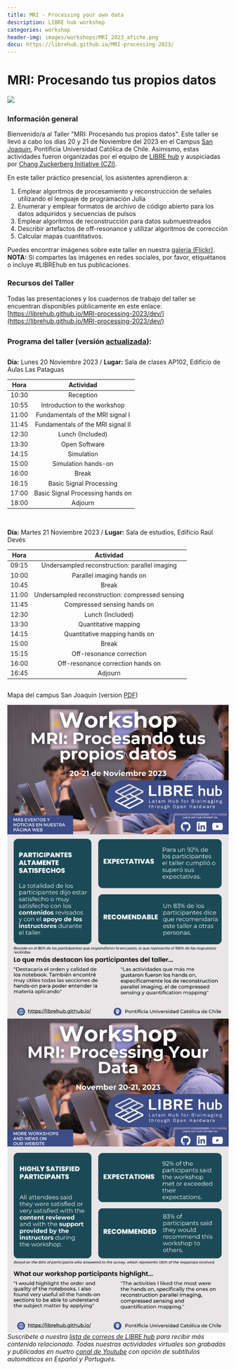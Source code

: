 ```yaml
---
title: MRI - Processing your own data
description: LIBRE hub workshop
categories: workshop
header-img: images/workshops/MRI_2023_afiche.png
docu: https://librehub.github.io/MRI-processing-2023/
---
```


# MRI: Procesando tus propios datos

<img src="{{site.baseurl}}/images/others/MRI_workshop_participants.jpg" data-action="zoom">

### Información general

Bienvenido/a al Taller "MRI: Procesando tus propios datos". Este taller se llevó a cabo los días 20 y 21 de Noviembre del 2023 en el Campus [San Joaquin](https://www.uc.cl/universidad/nuestros-campus/san-joaquin/), Pontificia Universidad Católica de Chile. Asimismo, estas actividades fueron organizadas por el equipo de [LIBRE hub](https://librehub.github.io/people/) y auspiciadas por [Chang Zuckerberg Initiative (CZI)](https://chanzuckerberg.com/).

En este taller práctico presencial, los asistentes aprendieron a:

1. Emplear algoritmos de procesamiento y reconstrucción de señales utilizando el lenguaje de programación Julia
2. Enumerar y emplear formatos de archivo de código abierto para los datos adquiridos y secuencias de pulsos
3. Emplear algoritmos de reconstrucción para datos submuestreados
4. Describir artefactos de off-resonance y utilizar algoritmos de corrección
5. Calcular mapas cuantitativos.

Puedes encontrar imágenes sobre este taller en nuestra <a href="https://www.flickr.com/photos/197037882@N02/albums">galeria (Flickr)</a>. **NOTA:** Si compartes las imágenes en redes sociales, por favor, etiquétanos o incluye #LIBREhub en tus publicaciones.

### Recursos del Taller

Todas las presentaciones y los cuadernos de trabajo del taller se encuentran disponibles públicamente en este enlace: [https://librehub.github.io/MRI-processing-2023/dev/](https://librehub.github.io/MRI-processing-2023/dev/) 

<span style="display: block; margin-bottom: 2em"></span>

### Programa del taller (versión [actualizada](https://librehub.github.io/MRI-processing-2023/dev/)):

<span style="display: block; margin-bottom: 2em"></span>

**Día:** Lunes 20 Noviembre 2023 / **Lugar:** Sala de clases AP102, Edificio de Aulas Las Pataguas

| Hora  | Actividad                         |
|:-----:|:---------------------------------:|
|10:30  |Reception                          |
|10:55  |Introduction to the workshop       |
|11:00  |Fundamentals of the MRI signal I   |
|11:45  |Fundamentals of the MRI signal II  |
|12:30  |Lunch (Included)                   |
|13:30  |Open Software                      |
|14:15  |Simulation                         |
|15:00  |Simulation hands-on                | 
|16:00  |Break                              |
|16:15  |Basic Signal Processing            | 
|17:00  |Basic Signal Processing hands on   |
|18:00  |Adjourn                            | 

<br>

**Día:** Martes 21 Noviembre 2023 / **Lugar:** Sala de estudios, Edificio Raúl Devés

| Hora  | Actividad                                      |
|:-----:|:----------------------------------------------:|
|09:15  |Undersampled reconstruction: parallel imaging   |
|10:00  |Parallel imaging hands on                       |
|10:45  |Break                                           |
|11:00  |Undersampled reconstruction: compressed sensing |
|11:45  |Compressed sensing hands on                     |
|12:30  |Lunch (Included)                                |
|13:30  |Quantitative mapping                            |
|14:15  |Quantitative mapping hands on                   | 
|15:00  |Break                                           |
|15:15  |Off-resonance correction                        | 
|16:00  |Off-resonance correction hands on               |
|16:45  |Adjourn                                         | 

<span style="display: block; margin-bottom: 2em"></span>

Mapa del campus San Joaquin (version [PDF](https://vidauniversitaria.uc.cl/395-mapa-campussj-2022/file))

<p align="center">
      <img src="/images/workshops/MRI_2023_ES.png" align="left">
      <img src="/images/workshops/MRI_2023_EN.png" align="right">
</p>

<br>

*Suscribete a nuestra [lista de correos de LIBRE hub](https://mailchi.mp/2efa11be3d6b/libre_hub) para recibir más contenido relacionado. Todas nuestras actividades virtuales son grabadas y publicadas en nuetro [canal de Youtube](https://www.youtube.com/channel/UCKaffupDA8KKrDE0rd668Xw) con opción de subtítulos automáticos en Español y Portugués.*

<!--

### Taller Presencial | **Fecha:** 20-21 Noviembre, 2023 | **Lugar:** Santiago, Chile

Estamos encantados de invitarlos a este taller práctico presencial de dos días en el que se procesarán señales de resonancia magnética para formar una imagen, empleando software de código abierto. Los asistentes, al terminar este taller, estarán capacitados para:

1. Emplear algoritmos de procesamiento y reconstrucción de señales utilizando el lenguaje de programación Julia
2. Enumerar y emplear formatos de archivo de código abierto para los datos adquiridos y secuencias de pulsos
3. Emplear algoritmos de reconstrucción para datos submuestreados
4. Describir artefactos de off-resonance y utilizar algoritmos de corrección
5. Calcular mapas cuantitativos.

Los espacios son limitados, por lo que sugerimos registrarse lo antes posible. Para registrarse y tener más información acerca del taller, por favor, complete el **[formulario](https://forms.gle/3Y1QNy6M7iAviFjcA)**.

<p>
<strong>Nota:</strong> Tenemos financiamiento disponible para cubrir viajes y/o alojamiento de los participantes fuera de la región Metropolitana (en Chile) y de otros países.
</p>

¡Esperamos verlos pronto en este taller y que inicien este emocionante camino de las tecnologías libres y abiertas!

<br>

<p align="center">
<a><img src="/images/workshops/MRI_2023_afiche.png" height=500></a>
</p>

<br>
-->